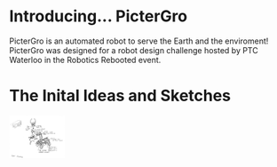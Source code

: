 # Introducing... PicterGro

PicterGro is an automated robot to serve the Earth and the enviroment!
PicterGro was designed for a robot design challenge hosted by PTC Waterloo in the Robotics Rebooted event. 

# The Inital Ideas and Sketches

<img src="images/sketch1.png" width="100">
